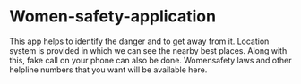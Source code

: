 # Women-safety-application
This app helps to identify the danger and to get away from it. Location system is provided in 
which we can see the nearby best places. Along with this, fake call on your phone can also be
done. Womensafety laws and other helpline numbers that you want will be available here.

